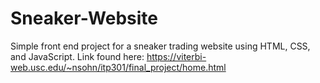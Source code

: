 # Sneaker-Website
Simple front end project for a sneaker trading website using HTML, CSS, and JavaScript. Link found here: https://viterbi-web.usc.edu/~nsohn/itp301/final_project/home.html
